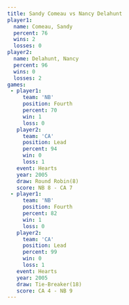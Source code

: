 ```yaml
---
title: Sandy Comeau vs Nancy Delahunt
player1:               
  name: Comeau, Sandy  
  percent: 76          
  wins: 2              
  losses: 0            
player2:               
  name: Delahunt, Nancy
  percent: 96          
  wins: 0              
  losses: 2            
games:
 - player1:          
     team: 'NB'      
     position: Fourth
     percent: 70     
     win: 1          
     loss: 0         
   player2:        
     team: 'CA'    
     position: Lead
     percent: 94   
     win: 0        
     loss: 1       
   event: Hearts       
   year: 2005          
   draw: Round Robin(8)
   score: NB 8 - CA 7  
 - player1:          
     team: 'NB'      
     position: Fourth
     percent: 82     
     win: 1          
     loss: 0         
   player2:        
     team: 'CA'    
     position: Lead
     percent: 99   
     win: 0        
     loss: 1       
   event: Hearts        
   year: 2005           
   draw: Tie-Breaker(18)
   score: CA 4 - NB 9   
---
```

